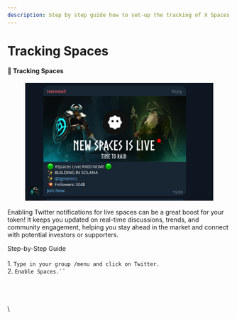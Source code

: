 ```yaml
---
description: Step by step guide how to set-up the tracking of X Spaces
---
```


# Tracking Spaces

#### 🔔 Tracking Spaces

<figure><img src="../../.gitbook/assets/{EEACEF21-910E-4A99-9AB8-7CC943AA100A}.png" alt="" width="425"><figcaption></figcaption></figure>

Enabling Twitter notifications for live spaces can be a great boost for your token! It keeps you updated on real-time discussions, trends, and community engagement, helping you stay ahead in the market and connect with potential investors or supporters.

Step-by-Step Guide\
\
1\. `Type in your group /menu and click on Twitter.`\
2\. `Enable Spaces.``        ` \
\
\
\
\
\


